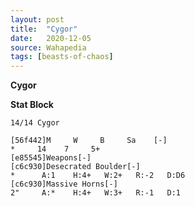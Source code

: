 ```yaml
---
layout: post
title:  "Cygor"
date:   2020-12-05
source: Wahapedia
tags: [beasts-of-chaos]
---
```


**Cygor**

**Stat Block**
```
14/14 Cygor
```

```
[56f442]M     W     B     Sa    [-]
*     14    7     5+    
[e85545]Weapons[-]
[c6c930]Desecrated Boulder[-]
*      A:1    H:4+   W:2+   R:-2   D:D6  
[c6c930]Massive Horns[-]
2"     A:*    H:4+   W:3+   R:-1   D:1   
```


